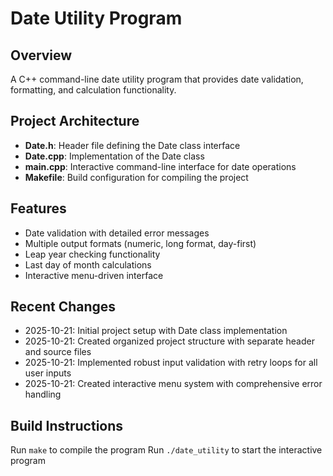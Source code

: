# Date Utility Program

## Overview
A C++ command-line date utility program that provides date validation, formatting, and calculation functionality.

## Project Architecture
- **Date.h**: Header file defining the Date class interface
- **Date.cpp**: Implementation of the Date class
- **main.cpp**: Interactive command-line interface for date operations
- **Makefile**: Build configuration for compiling the project

## Features
- Date validation with detailed error messages
- Multiple output formats (numeric, long format, day-first)
- Leap year checking functionality
- Last day of month calculations
- Interactive menu-driven interface

## Recent Changes
- 2025-10-21: Initial project setup with Date class implementation
- 2025-10-21: Created organized project structure with separate header and source files
- 2025-10-21: Implemented robust input validation with retry loops for all user inputs
- 2025-10-21: Created interactive menu system with comprehensive error handling

## Build Instructions
Run `make` to compile the program
Run `./date_utility` to start the interactive program
